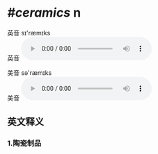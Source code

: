 # ***\#ceramics*** n
英音 sɪ'ræmɪks  
英音
<audio src="./media/ceramics1_AAC.aac" controls="controls"></audio>

美音 sə'ræmɪks  
美音
<audio src="./media/ceramics2_AAC.aac" controls="controls"></audio>



  

英文释义
---
### 1.**陶瓷制品**  


